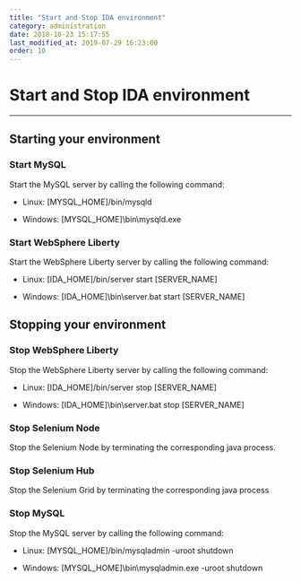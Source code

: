 ```yaml
---
title: "Start and Stop IDA environment"
category: administration
date: 2018-10-23 15:17:55
last_modified_at: 2019-07-29 16:23:00
order: 10
---
```


# Start and Stop IDA environment
***
##	Starting your environment

### Start MySQL
Start the MySQL server by calling the following command:

- Linux: [MYSQL_HOME]/bin/mysqld

- Windows: [MYSQL_HOME]\bin\mysqld.exe




### Start WebSphere Liberty
Start the WebSphere Liberty server by calling the following command:

- Linux: [IDA_HOME]/bin/server start [SERVER_NAME]


- Windows: [IDA_HOME]\bin\server.bat start [SERVER_NAME]   


##	Stopping your environment

###	Stop WebSphere Liberty
Stop the WebSphere Liberty server by calling the following command:

- Linux: [IDA_HOME]/bin/server stop [SERVER_NAME]


- Windows: [IDA_HOME]\bin\server.bat stop [SERVER_NAME]   

###	Stop Selenium Node
Stop the Selenium Node by terminating the corresponding java process.


###	Stop Selenium Hub

Stop the Selenium Grid by terminating the corresponding java process

###	Stop MySQL
Stop the MySQL server by calling the following command:

- Linux: [MYSQL_HOME]/bin/mysqladmin -uroot  shutdown

- Windows: [MYSQL_HOME]\bin\mysqladmin.exe -uroot  shutdown
